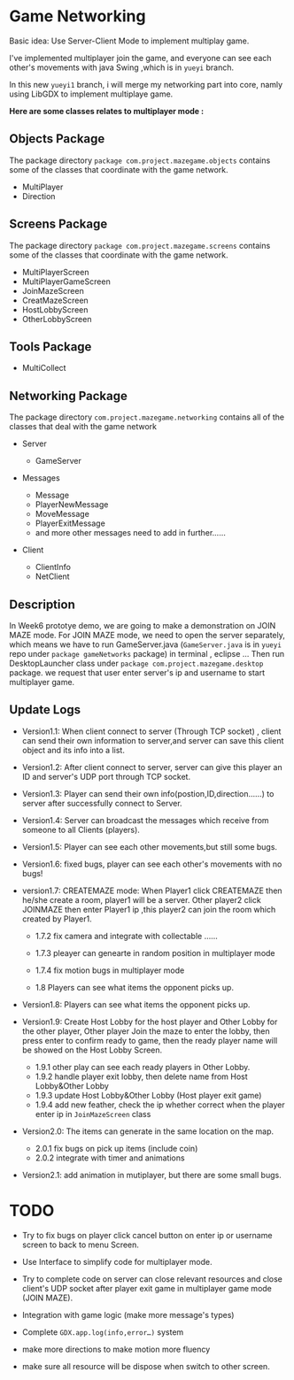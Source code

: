 # Game Networking

Basic idea: Use Server-Client Mode to implement multiplay game.

I've implemented multiplayer join the game, and everyone can see each other's movements with java Swing ,which is in `yueyi` branch.

In this new `yueyi1` branch, i will merge my networking part into core, namly using LibGDX to implement multiplaye game.



**Here are some classes relates to multiplayer mode :**

## Objects Package

The package directory `package com.project.mazegame.objects` contains some of the classes that coordinate with the game network.

* MultiPlayer
* Direction

## Screens Package

The package directory `package com.project.mazegame.screens` contains some of the classes that coordinate with the game network.

* MultiPlayerScreen
* MultiPlayerGameScreen
* JoinMazeScreen
* CreatMazeScreen
* HostLobbyScreen
* OtherLobbyScreen

## Tools Package

* MultiCollect

## Networking Package

The package directory `com.project.mazegame.networking` contains all of the classes that deal with the game network

* Server
  * GameServer
  
* Messages
  * Message
  * PlayerNewMessage
  * MoveMessage
  * PlayerExitMessage
  * and more other messages need to add in further……

* Client

  * ClientInfo
  * NetClient
  
##  Description 

In Week6 prototye demo, we are going to make a demonstration on JOIN MAZE mode. For JOIN MAZE mode, we need to open the server separately, which means we have to run GameServer.java (`GameServer.java` is in `yueyi` repo under `package gameNetworks` package) in terminal , eclipse … Then run DesktopLauncher class under `package com.project.mazegame.desktop` package. we request that user enter server's ip and username to start multiplayer game.

##  Update Logs

* Version1.1:  When client connect to server (Through TCP socket) , client can send their own information to server,and server can save this client object and its info into a list. 
  
* Version1.2: After client connect to server, server can give this player an ID and server's UDP port through TCP socket.
  
* Version1.3: Player can send their own info(postion,ID,direction……)  to server after successfully connect to Server.
  
* Version1.4: Server can broadcast the messages which receive from someone to all Clients (players).
  
* Version1.5:  Player can see each other movements,but still some bugs.
  
* Version1.6: fixed bugs, player can see each other's movements with no bugs!
  
* version1.7: CREATEMAZE mode: When Player1 click CREATEMAZE then he/she create a room, player1 will be a server. Other player2 click JOINMAZE then enter Player1 ip ,this player2 can join the room which created by Player1.
  
  * 1.7.2 fix camera and integrate with collectable ……
  
  * 1.7.3 pleayer can genearte in random position in multiplayer mode
  * 1.7.4 fix motion bugs in multiplayer mode
  
  * 1.8 Players can see what items the opponent picks up.
  
* Version1.8: Players can see what items the opponent picks up.
  
* Version1.9: Create Host Lobby for the host player and Other Lobby for the other player, Other player Join the maze to enter the lobby, then press enter to confirm ready to game, then the ready player name will be showed on the Host Lobby Screen.
  
  * 1.9.1 other play can see each ready players in Other Lobby.
  * 1.9.2 handle player exit lobby, then delete name from Host Lobby&Other Lobby
  * 1.9.3 update Host Lobby&Other Lobby (Host player exit game)
  * 1.9.4 add new feather, check the ip whether correct when the player enter ip in `JoinMazeScreen` class
  
* Version2.0: The items can generate in the same location on the map.
  
  * 2.0.1 fix bugs on pick up items (include coin)
  * 2.0.2 integrate with timer and animations
  
* Version2.1: add animation in mutiplayer, but there are some small bugs.
  
  
  
  
  
  
  
# TODO

* Try to fix bugs on player click cancel button on enter ip or username screen to back to menu Screen.
  
* Use Interface to simplify code for multiplayer mode.
  
* Try to complete code on server can close relevant resources and close client's UDP socket after player exit game in multiplayer game mode (JOIN MAZE).
  
* Integration with game logic (make more message's types)
  
* Complete `GDX.app.log(info,error…)` system
  
* make more directions to make motion more fluency
  
* make sure all resource will be dispose when switch to other screen.
  
  
  

  

  

  

  

  

  

  

  
  



 